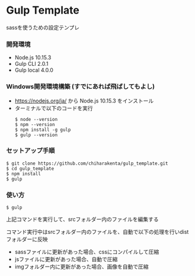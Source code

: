 # Gulp Template
sassを使うための設定テンプレ

### 開発環境
- Node.js 10.15.3
- Gulp CLI 2.0.1
- Gulp local 4.0.0


### Windows開発環境構築 (すでにあれば飛ばしてもよし)
- https://nodejs.org/ja/ から Node.js 10.15.3 をインストール
- ターミナルで以下のコードを実行
    ```
    $ node --version
    $ npm --version
    $ npm install -g gulp
    $ gulp --version
    ```
 
  
### セットアップ手順
```
$ git clone https://github.com/chiharakenta/gulp_template.git
$ cd gulp_template
$ npm install
$ gulp
```

### 使い方
```
$ gulp  
```
上記コマンドを実行して、srcフォルダー内のファイルを編集する

コマンド実行中はsrcフォルダー内のファイルを、自動で以下の処理を行いdistフォルダーに反映
- sassファイルに更新があった場合、cssにコンパイルして圧縮
- jsファイルに更新があった場合、自動で圧縮
- imgフォルダー内に更新があった場合、画像を自動で圧縮